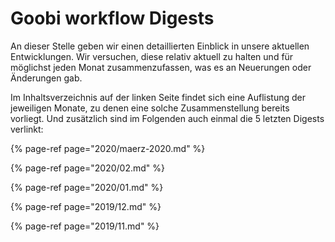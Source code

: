 # Goobi workflow Digests

An dieser Stelle geben wir einen detaillierten Einblick in unsere aktuellen Entwicklungen. Wir versuchen, diese relativ aktuell zu halten und für möglichst jeden Monat zusammenzufassen, was es an Neuerungen oder Änderungen gab. 

Im Inhaltsverzeichnis auf der linken Seite findet sich eine Auflistung der jeweiligen Monate, zu denen eine solche Zusammenstellung bereits vorliegt. Und zusätzlich sind im Folgenden auch einmal die 5 letzten Digests verlinkt:

{% page-ref page="2020/maerz-2020.md" %}

{% page-ref page="2020/02.md" %}

{% page-ref page="2020/01.md" %}

{% page-ref page="2019/12.md" %}

{% page-ref page="2019/11.md" %}



